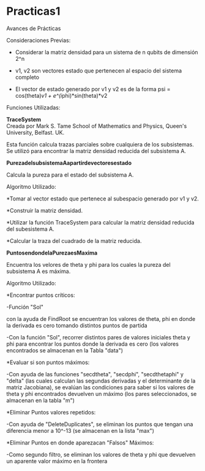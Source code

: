 # Practicas1
Avances de Prácticas 

Consideraciones Previas:

* Considerar la matriz densidad para un sistema de n qubits de dimensión 2^n  

* v1, v2 son vectores estado que pertenecen al espacio del sistema completo

* El vector de estado generado por v1 y v2 es de la forma psi = cos(theta)*v1 + e^(i*phi)*sin(theta)*v2

Funciones Utilizadas:

**TraceSystem**   
Creada por
Mark S. Tame
School of Mathematics and Physics, Queen's University, Belfast.  UK.

Esta función calcula trazas parciales sobre cualquiera de los subsistemas. 
Se utilizó para encontrar la matriz densidad reducida del subsistema A.

**PurezadelsubsistemaAapartirdevectoresestado**

Calcula la pureza para el estado del subsistema A.

Algoritmo Utilizado:

*Tomar al vector estado que pertenece al subespacio generado por v1 y v2.

*Construir la matriz densidad.

*Utilizar la función TraceSystem para calcular la matriz densidad reducida del subesistema A.

*Calcular la traza del cuadrado de la matriz reducida.

**PuntosendondelaPurezaesMaxima** 

Encuentra los velores de theta y phi para los cuales la pureza del subsistema A es máxima.

Algoritmo Utilizado:

*Encontrar puntos críticos:

-Función "Sol"

con la ayuda de FindRoot se encuentran los valores de theta, phi en donde la derivada es cero
tomando distintos puntos de partida

-Con la función "Sol", recorrer distintos pares de valores iniciales theta y phi para encontrar 
los puntos donde la derivada es cero (los valores encontrados se almacenan en la Tabla "data")

*Evaluar si son puntos máximos:

-Con ayuda de las funciones "secdtheta", "secdphi", "secdthetaphi" y "delta" (las cuales calculan
las segundas derivadas y el determinante de la matriz Jacobiana), se evalúan las condiciones para
saber si los valores de theta y phi encontrados devuelven un máximo (los pares seleccionados, se 
almacenan en la tabla "m")

*Eliminar Puntos valores repetidos:

-Con ayuda de "DeleteDuplicates", se eliminan los puntos que tengan una diferencia menor a 10^-13 
(se almacenan en la lista "max")

*Eliminar Puntos en donde aparezacan "Falsos" Máximos:

-Como segundo filtro, se eliminan los valores de theta y phi que devuelven un aparente valor máximo 
en la frontera
